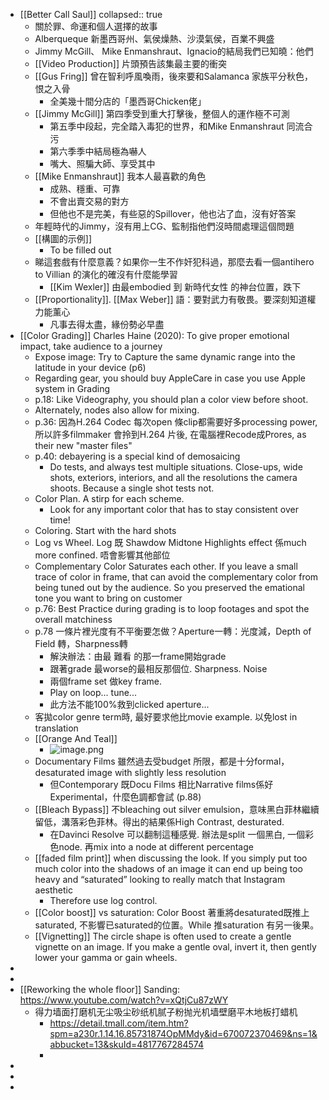 - [[Better Call Saul]]
collapsed:: true
	- 關於罪、命運和個人選擇的故事
	- Alberqueque 新墨西哥州、氣侯燥熱、沙漠氣侯，百業不興盛
	- Jimmy McGill、 Mike Enmanshraut、Ignacio的結局我們已知曉：他們
	- [[Video Production]] 片頭預告該集最主要的衝突
	- [[Gus Fring]] 曾在智利呼風喚雨，後來要和Salamanca 家族平分秋色，恨之入骨
		- 全美幾十間分店的「墨西哥Chicken佬」
	- [[Jimmy McGill]] 第四季受到重大打擊後，整個人的運作極不可測
		- 第五季中段起，完全踏入毒犯的世界，和Mike Enmanshraut 同流合污
		- 第六季季中結局極為嚇人
		- 嘴大、照騙大師、享受其中
	- [[Mike Enmanshraut]] 我本人最喜歡的角色
		- 成熟、穩重、可靠
		- 不會出賣交易的對方
		- 但他也不是完美，有些惡的Spillover，他也沾了血，沒有好答案
	- 年輕時代的Jimmy，沒有用上CG、監制指他們沒時間處理這個問題
	- [[構圖的示例]]
		- To be filled out
	- 睇這套戲有什麼意義？如果你一生不作奸犯科過，那麼去看一個antihero to Villian 的演化的確沒有什麼能學習
		- [[Kim Wexler]] 由最embodied 到 新時代女性 的神台位置，跌下
	- [[Proportionality]]. [[Max Weber]] 語：要對武力有敬畏。要深刻知道權力能薰心
		- 凡事去得太盡，緣份勢必早盡
- [[Color Grading]] Charles Haine (2020): To give proper emotional impact, take audience to a journey
	- Expose image: Try to Capture the same dynamic range into the latitude in your device (p6)
	- Regarding gear, you should buy AppleCare in case you use Apple system in Grading
	- p.18: Like Videography, you should plan a color view before shoot.
	- Alternately, nodes also allow for mixing.
	- p.36: 因為H.264 Codec 每次open 條clip都需要好多processing power,  所以許多filmmaker 會拎到H.264 片後,  在電腦裡Recode成Prores, as their new "master files"
	- p.40: debayering is a special kind of demosaicing
		- Do tests, and always test multiple situations. Close-ups, wide shots, exteriors, interiors, and all
		  the resolutions the camera shoots. Because a single shot tests not.
	- Color Plan. A stirp for each scheme.
		- Look for any important color that has to stay consistent over time!
	- Coloring. Start with the hard shots
	- Log vs Wheel.  Log 既 Shawdow Midtone Highlights effect 係much more confined. 唔會影響其他部位
	- Complementary Color Saturates each other. If you leave a small trace of color in frame, that can avoid the complementary color from being tuned out by the audience. So you preserved the emational tone you want to bring on customer
	- p.76: Best Practice during grading is to loop footages and spot the overall matchiness
	- p.78 一條片裡光度有不平衡要怎做？Aperture一轉：光度減，Depth of Field 轉，Sharpness轉
		- 解決辦法：由最 難看 的那一frame開始grade
		- 跟著grade 最worse的最相反那個位.  Sharpness. Noise
		- 兩個frame set 做key frame.
		- Play on loop...  tune...
		- 此方法不能100%救到clicked aperture...
	- 客拋color genre term時, 最好要求他比movie example. 以免lost in translation
	- [[Orange And Teal]]
		- ![image.png](../assets/image_1654349928533_0.png)
	- Documentary Films 雖然過去受budget 所限，都是十分formal，desaturated image with slightly less resolution
		- 但Contemporary 既Docu Films 相比Narrative films係好Experimental，什麼色調都會試 (p.88)
	- [[Bleach Bypass]] 不bleaching out silver emulsion，意味黑白菲林繼續留低，溝落彩色菲林。得出的結果係High Contrast, desturated.
		- 在Davinci Resolve 可以翻制這種感覺. 辦法是split 一個黑白, 一個彩色node. 再mix into a node at different percentage
	- [[faded film print]] when discussing the look.
	  If you simply put too much color into the shadows of an image it can end up being too heavy
	  and “saturated” looking to really match that Instagram aesthetic
		- Therefore use log control.
	- [[Color boost]] vs saturation:  Color Boost 著重將desaturated既推上saturated,  不影響已saturated的位置。While 推saturation 有另一後果。
	- [[Vignetting]] The circle shape is often used to create a gentle vignette on an image. If you make a gentle
	  oval, invert it, then gently lower your gamma or gain wheels.
-
-
- [[Reworking the whole floor]] Sanding: https://www.youtube.com/watch?v=xQtjCu87zWY
	- 得力墙面打磨机无尘吸尘砂纸机腻子粉抛光机墙壁磨平木地板打蜡机
		- https://detail.tmall.com/item.htm?spm=a230r.1.14.16.85731874OpMMdy&id=670072370469&ns=1&abbucket=13&skuId=4817767284574
		-
-
-
-